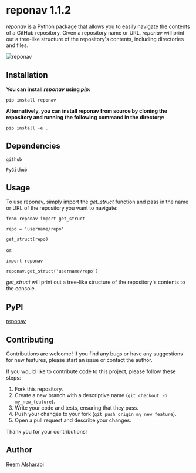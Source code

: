 # reponav 1.1.2
_reponav_ is a Python package that allows you to easily navigate the contents of a GitHub repository. Given a repository name or URL, _reponav_ will print out a tree-like structure of the repository's contents, including directories and files.


![reponav](https://user-images.githubusercontent.com/73318920/227341895-e16435c1-322e-4c83-ab04-87b35fa6e8f7.gif)



## Installation
**You can install _reponav_ using _pip_:**

`pip install reponav`

**Alternatively, you can install reponav from source by cloning the repository and running the following command in the directory:**

`pip install -e .`


## Dependencies
`github`

`PyGithub`


## Usage
To use reponav, simply import the _get_struct_ function and pass in the name or URL of the repository you want to navigate:

`from reponav import get_struct`

`repo = 'username/repo'`

`get_struct(repo)`


or: 

`import reponav`

`reponav.get_struct('username/repo')`

_get_struct_ will print out a tree-like structure of the repository's contents to the console.


## PyPI
[reponav](https://pypi.org/project/reponav/)

## Contributing
Contributions are welcome! If you find any bugs or have any suggestions for new features, please start an issue or contact the author.

If you would like to contribute code to this project, please follow these steps:

1. Fork this repository.
2. Create a new branch with a descriptive name (`git checkout -b my_new_feature`).
3. Write your code and tests, ensuring that they pass.
4. Push your changes to your fork (`git push origin my_new_feature`).
5. Open a pull request and describe your changes.

Thank you for your contributions!

## Author
[Reem Alsharabi](https://github.com/ReemAlsharabi)
